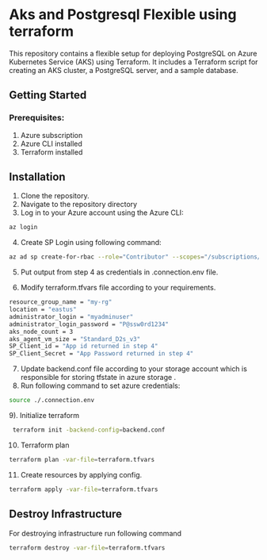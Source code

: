 # Aks and Postgresql Flexible using terraform

This repository contains a flexible setup for deploying PostgreSQL on Azure Kubernetes Service (AKS) using Terraform. It includes a Terraform script for creating an AKS cluster, a PostgreSQL server, and a sample database.



## Getting Started

### Prerequisites: 
 1.  Azure subscription 
   2. Azure CLI installed
   3. Terraform installed

## Installation
1) Clone the repository.
2) Navigate to the repository directory
3) Log in to your Azure account using the Azure CLI:

```bash
az login
```
4) Create SP Login using following command:
```bash 
az ad sp create-for-rbac --role="Contributor" --scopes="/subscriptions/SUBSCRIPTION_ID
```
5. Put output from step 4 as credentials in .connection.env file.
6) Modify terraform.tfvars file according to your requirements.
``` bash
resource_group_name = "my-rg"
location = "eastus"
administrator_login = "myadminuser"
administrator_login_password = "P@ssw0rd1234"
aks_node_count = 3
aks_agent_vm_size = "Standard_D2s_v3"
SP_Client_id = "App id returned in step 4"
SP_Client_Secret = "App Password returned in step 4"
```
7) Update backend.conf file according to your storage account which is responsible for storing tfstate in azure storage .
8) Run following command to set azure credentials:
```bash
source ./.connection.env
```
9). Initialize terraform 
``` bash 
 terraform init -backend-config=backend.conf
```
10) Terraform plan
``` bash 
terraform plan -var-file=terraform.tfvars
```
11) Create resources by applying config.
``` bash
terraform apply -var-file=terraform.tfvars
```

## Destroy Infrastructure

For destroying infrastructure run following command
``` bash
terraform destroy -var-file=terraform.tfvars
```
